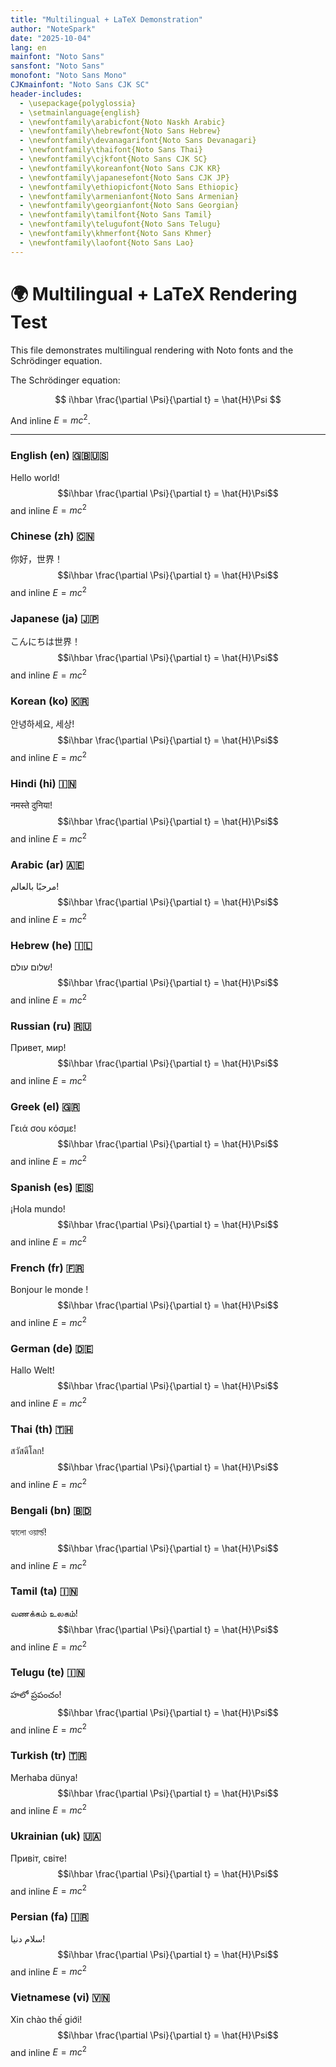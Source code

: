 ```yaml
---
title: "Multilingual + LaTeX Demonstration"
author: "NoteSpark"
date: "2025-10-04"
lang: en
mainfont: "Noto Sans"
sansfont: "Noto Sans"
monofont: "Noto Sans Mono"
CJKmainfont: "Noto Sans CJK SC"
header-includes:
  - \usepackage{polyglossia}
  - \setmainlanguage{english}
  - \newfontfamily\arabicfont{Noto Naskh Arabic}
  - \newfontfamily\hebrewfont{Noto Sans Hebrew}
  - \newfontfamily\devanagarifont{Noto Sans Devanagari}
  - \newfontfamily\thaifont{Noto Sans Thai}
  - \newfontfamily\cjkfont{Noto Sans CJK SC}
  - \newfontfamily\koreanfont{Noto Sans CJK KR}
  - \newfontfamily\japanesefont{Noto Sans CJK JP}
  - \newfontfamily\ethiopicfont{Noto Sans Ethiopic}
  - \newfontfamily\armenianfont{Noto Sans Armenian}
  - \newfontfamily\georgianfont{Noto Sans Georgian}
  - \newfontfamily\tamilfont{Noto Sans Tamil}
  - \newfontfamily\telugufont{Noto Sans Telugu}
  - \newfontfamily\khmerfont{Noto Sans Khmer}
  - \newfontfamily\laofont{Noto Sans Lao}
---
```


# 🌍 Multilingual + LaTeX Rendering Test

This file demonstrates multilingual rendering with Noto fonts and the Schrödinger equation.

The Schrödinger equation:

$$
i\hbar \frac{\partial \Psi}{\partial t} = \hat{H}\Psi
$$

And inline $E = mc^2$.

---

### English (en) 🇬🇧🇺🇸
Hello world! $$i\hbar \frac{\partial \Psi}{\partial t} = \hat{H}\Psi$$ and inline $E = mc^2$

### Chinese (zh) 🇨🇳
你好，世界！ $$i\hbar \frac{\partial \Psi}{\partial t} = \hat{H}\Psi$$ and inline $E = mc^2$

### Japanese (ja) 🇯🇵
こんにちは世界！ $$i\hbar \frac{\partial \Psi}{\partial t} = \hat{H}\Psi$$ and inline $E = mc^2$

### Korean (ko) 🇰🇷
안녕하세요, 세상! $$i\hbar \frac{\partial \Psi}{\partial t} = \hat{H}\Psi$$ and inline $E = mc^2$

### Hindi (hi) 🇮🇳
नमस्ते दुनिया! $$i\hbar \frac{\partial \Psi}{\partial t} = \hat{H}\Psi$$ and inline $E = mc^2$

### Arabic (ar) 🇦🇪
مرحبًا بالعالم! $$i\hbar \frac{\partial \Psi}{\partial t} = \hat{H}\Psi$$ and inline $E = mc^2$

### Hebrew (he) 🇮🇱
שלום עולם! $$i\hbar \frac{\partial \Psi}{\partial t} = \hat{H}\Psi$$ and inline $E = mc^2$

### Russian (ru) 🇷🇺
Привет, мир! $$i\hbar \frac{\partial \Psi}{\partial t} = \hat{H}\Psi$$ and inline $E = mc^2$

### Greek (el) 🇬🇷
Γειά σου κόσμε! $$i\hbar \frac{\partial \Psi}{\partial t} = \hat{H}\Psi$$ and inline $E = mc^2$

### Spanish (es) 🇪🇸
¡Hola mundo! $$i\hbar \frac{\partial \Psi}{\partial t} = \hat{H}\Psi$$ and inline $E = mc^2$

### French (fr) 🇫🇷
Bonjour le monde ! $$i\hbar \frac{\partial \Psi}{\partial t} = \hat{H}\Psi$$ and inline $E = mc^2$

### German (de) 🇩🇪
Hallo Welt! $$i\hbar \frac{\partial \Psi}{\partial t} = \hat{H}\Psi$$ and inline $E = mc^2$

### Thai (th) 🇹🇭
สวัสดีโลก! $$i\hbar \frac{\partial \Psi}{\partial t} = \hat{H}\Psi$$ and inline $E = mc^2$

### Bengali (bn) 🇧🇩
হ্যালো ওয়ার্ল্ড! $$i\hbar \frac{\partial \Psi}{\partial t} = \hat{H}\Psi$$ and inline $E = mc^2$

### Tamil (ta) 🇮🇳
வணக்கம் உலகம்! $$i\hbar \frac{\partial \Psi}{\partial t} = \hat{H}\Psi$$ and inline $E = mc^2$

### Telugu (te) 🇮🇳
హలో ప్రపంచం! $$i\hbar \frac{\partial \Psi}{\partial t} = \hat{H}\Psi$$ and inline $E = mc^2$

### Turkish (tr) 🇹🇷
Merhaba dünya! $$i\hbar \frac{\partial \Psi}{\partial t} = \hat{H}\Psi$$ and inline $E = mc^2$

### Ukrainian (uk) 🇺🇦
Привіт, світе! $$i\hbar \frac{\partial \Psi}{\partial t} = \hat{H}\Psi$$ and inline $E = mc^2$

### Persian (fa) 🇮🇷
سلام دنیا! $$i\hbar \frac{\partial \Psi}{\partial t} = \hat{H}\Psi$$ and inline $E = mc^2$

### Vietnamese (vi) 🇻🇳
Xin chào thế giới! $$i\hbar \frac{\partial \Psi}{\partial t} = \hat{H}\Psi$$ and inline $E = mc^2$

